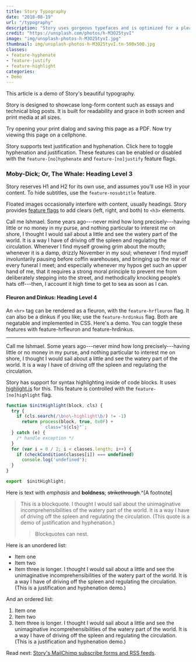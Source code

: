 ```yaml
---
title: Story Typography
date: "2018-08-19"
url: "/typography"
description: "Story uses gorgeous typefaces and is optimized for a pleasant reading experience on any device."
credit: "https://unsplash.com/photos/h-M3O25tyvI"
image: "img/unsplash-photos-h-M3O25tyvI.jpg"
thumbnail: img/unsplash-photos-h-M3O25tyvI.tn-500x500.jpg
classes:
- feature-hyphenate
- feature-justify
- feature-highlight
categories:
- Demo
---
```

This article is a demo of Story's beautiful typography.

Story is designed to showcase long-form content such as essays and technical
blog posts.  It is built for readability and grace in both screen and print
media at all sizes.  
<!--more-->

Try opening your print dialog and saving this page as a
PDF. Now try viewing this page on a cellphone.

Story supports text justification and hyphenation. Click here to toggle <a
id="hyph">hyphenation</a> and <a id="just">justification</a>. These features can
be enabled or disabled with the `feature-[no]hyphenate` and
`feature-[no]justify` feature flags.

### Moby-Dick; Or, The Whale: Heading Level 3

Story reserves H1 and H2 for its own use, and assumes you'll use H3 in your content.
To hide subtitles, use the `feature-nosubtitle` feature.

Floated images occasionally interfere with content, usually headings.
Story provides [feature flags](/features) to add clears (left, right, and both) to `<h3>` elements.

Call me Ishmael. Some years ago---never mind how long precisely---having little or no money in my purse, and nothing particular to interest me on shore, I thought I would sail about a little and see the watery part of the world. It is a way I have of driving off the spleen and regulating the circulation. Whenever I find myself growing grim about the mouth; whenever it is a damp, drizzly November in my soul; whenever I find myself involuntarily pausing before coffin warehouses, and bringing up the rear of every funeral I meet; and especially whenever my hypos get such an upper hand of me, that it requires a strong moral principle to prevent me from deliberately stepping into the street, and methodically knocking people’s hats off---then, I account it high time to get to sea as soon as I can.

#### Fleuron and Dinkus: Heading Level 4

An `<hr>` tag can be rendered as a fleuron, with the `feature-hrfleuron` flag. It
can also be a dinkus if you like; use the `feature-hrdinkus` flag. Both are
negatable and implemented in CSS. Here's a demo. You can toggle these features
with <a id="fleuron">feature-hrfleuron</a> and <a id="dinkus">feature-hrdinkus</a>.

----

Call me Ishmael. Some years ago---never mind how long precisely---having little or no money in my purse, and nothing particular to interest me on shore, I thought I would sail about a little and see the watery part of the world. It is a way I have of driving off the spleen and regulating the circulation.

Story has support for syntax highlighting inside of code blocks. It uses
[highlight.js](https://highlightjs.org/) for this. This feature is controlled with the `feature-[no]highlight` flag.

```javascript
function $initHighlight(block, cls) {
  try {
    if (cls.search(/\bno\-highlight\b/) != -1)
      return process(block, true, 0x0F) +
             ` class="${cls}"`;
  } catch (e) {
    /* handle exception */
  }
  for (var i = 0 / 2; i < classes.length; i++) {
    if (checkCondition(classes[i]) === undefined)
      console.log('undefined');
  }
}

export  $initHighlight;
```

Here is text with _emphasis_ and **boldness**; ~~strikethrough~~.^[A footnote]

> This is a blockquote. I thought I would sail about the unimaginative incomprehensibilities of the watery part of the world. It is a way I have of driving off the spleen and regulating the circulation. (This quote is a demo of justification and hyphenation.)
>
>> Blockquotes can nest.

Here is an unordered list:

- Item one
- Item two
- Item three is longer. I thought I would sail about a little and see the unimaginative incomprehensibilities of the watery part of the world. It is a way I have of driving off the spleen and regulating the circulation. (This is a justification and hyphenation demo.)

And an ordered list:

1. Item one
1. Item two
1. Item three is longer. I thought I would sail about a little and see the unimaginative incomprehensibilities of the watery part of the world. It is a way I have of driving off the spleen and regulating the circulation. (This is a justification and hyphenation demo.)

<script type="text/javascript">
$( "#hyph" ).click(function() {
   $("body").toggleClass("feature-hyphenate");
});
$( "#just" ).click(function() {
   $("body").toggleClass("feature-justify");
});
$( "#fleuron" ).click(function() {
   $("body").toggleClass("feature-hrfleuron");
});
$( "#dinkus" ).click(function() {
   $("body").toggleClass("feature-hrdinkus");
});
</script>

Read next: [Story's MailChimp subscribe forms and RSS feeds](/mailchimp-features).
